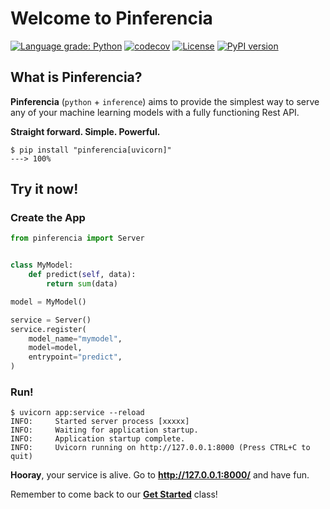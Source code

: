 # Welcome to Pinferencia

[![Language grade: Python](https://img.shields.io/lgtm/grade/python/g/underneathall/pinferencia.svg?logo=lgtm&logoWidth=18)](https://lgtm.com/projects/g/underneathall/pinferencia/context:python)
[![codecov](https://codecov.io/gh/underneathall/pinferencia/branch/main/graph/badge.svg?token=M7J77E4IWC)](https://codecov.io/gh/underneathall/pinferencia)
[![License](https://img.shields.io/badge/License-Apache_2.0-blue.svg)](https://opensource.org/licenses/Apache-2.0)
[![PyPI version](https://badge.fury.io/py/pinferencia.svg)](https://badge.fury.io/py/pinferencia)

## What is Pinferencia?

**Pinferencia** (`python` + `inference`) aims to provide the simplest way to serve any of your machine learning models with a fully functioning Rest API.

**Straight forward. Simple. Powerful.**

<div class="termy">

```console
$ pip install "pinferencia[uvicorn]"
---> 100%
```

</div>

## Try it now!

### Create the App

```python title="app.py" linenums="1"
from pinferencia import Server


class MyModel:
    def predict(self, data):
        return sum(data)

model = MyModel()

service = Server()
service.register(
    model_name="mymodel",
    model=model,
    entrypoint="predict",
)
```

### Run!

<div class="termy">

```console
$ uvicorn app:service --reload
INFO:     Started server process [xxxxx]
INFO:     Waiting for application startup.
INFO:     Application startup complete.
INFO:     Uvicorn running on http://127.0.0.1:8000 (Press CTRL+C to quit)
```

</div>

**Hooray**, your service is alive. Go to **http://127.0.0.1:8000/** and have fun.

Remember to come back to our [**Get Started**](/get-started/home) class!
